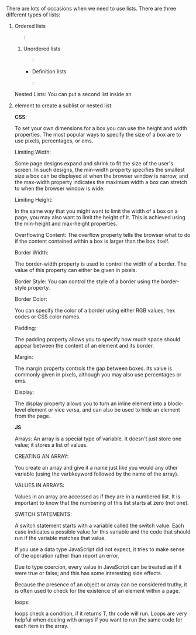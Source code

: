 

There are lots of occasions when we need to use lists.
There are three different types of lists:

1. Ordered lists <ol>:

2. Unordered lists<ul>:

3. Definition lists<dl>:

Nested Lists:
You can put a second list inside
an <li> element to create a sublist
or nested list.

**CSS**:

To set your own dimensions for a box you can use the height and width properties.
The most popular ways to specify the size of a box are to use pixels, percentages, or ems.



Limiting Width:

Some page designs expand and shrink to fit the size of the user's screen.
 In such designs, the min-width property specifies the smallest size a box can be displayed at when the browser window is narrow, and the max-width property indicates the maximum width a box can stretch to when the browser window is wide.

 Limiting Height:

 In the same way that you might want to limit the width of a box on a page, you may also want to limit the height of it.
This is achieved using the min-height and max-height properties.

Overflowing Content:
The overflow property tells the browser what to do if the content contained within a box is larger
than the box itself.


Border Width:

The border-width property is used to control the width of a border. The value of this property can either be given in pixels.


Border Style:
You can control the style of a border using the border-style property.


Border Color:

You can specify the color of a border using either RGB values, hex codes or CSS color names.


Padding:

The padding property allows you to specify how much space should appear between the content of an element 
and its border.

Margin:

The margin property controls the gap between boxes. Its value is commonly given in pixels, although you may also use percentages or ems.


Display:

The display property allows you to turn an inline element into a block-level element or vice versa, and can also be used to hide an element from the page.



**JS**


Arrays:
An array is a special type of variable. It doesn't just store one value; it stores a list of values.

CREATING AN ARRAY:

You create an array and give it a name just like you would any other variable (using the varbkeyword followed by the name of the array).

VALUES IN ARRAYS:

Values in an array are accessed as if they are in a numbered list. It is important to know that the
numbering of this list starts at zero (not one).


SWITCH STATEMENTS:

A switch statement starts with a variable called the switch value. Each case indicates a possible
value for this variable and the code that should run if the variable matches that value.

If you use a data type JavaScript did not expect, it tries to make sense of the operation rather
than report an error.

Due to type coercion, every value in JavaScript can be treated as if it were true or false; and
this has some interesting side effects.

Because the presence of an object or array can be considered truthy, it is often used to check
for the existence of an element within a page.


loops:

loops check a condition, if it returns T, thr code will run.
Loops are very helpful when dealing with arrays if you want to run the same code for each item
in the array.

